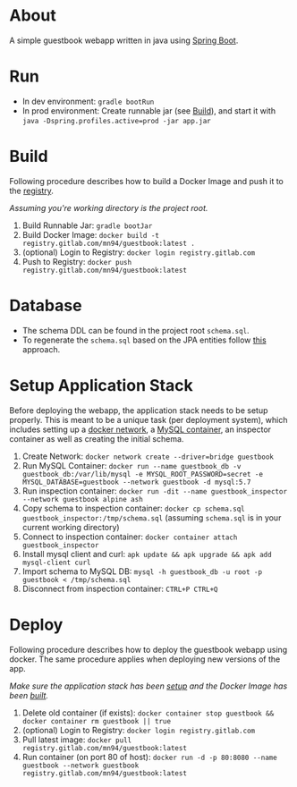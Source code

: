 # About

A simple guestbook webapp written in java using [Spring Boot](https://spring.io/projects/spring-boot).

# Run

* In dev environment: `gradle bootRun`
* In prod environment: Create runnable jar (see [Build](#Build)), and start it with `java -Dspring.profiles.active=prod -jar app.jar`

# Build

Following procedure describes how to build a Docker Image and push it to the [registry](https://gitlab.com/mn94/guestbook/container_registry).

*Assuming you're working directory is the project root.*

1. Build Runnable Jar: `gradle bootJar`
2. Build Docker Image: `docker build -t registry.gitlab.com/mn94/guestbook:latest .`
3. (optional) Login to Registry: `docker login registry.gitlab.com`
4. Push to Registry: `docker push registry.gitlab.com/mn94/guestbook:latest`

# Database

* The schema DDL can be found in the project root `schema.sql`.
* To regenerate the `schema.sql` based on the JPA entities follow [this](https://stackoverflow.com/questions/36966337/how-to-generate-a-ddl-creation-script-with-a-modern-spring-boot-data-jpa-and-h) approach.

# Setup Application Stack

Before deploying the webapp, the application stack needs to be setup properly. This is meant to be a unique task (per deployment system), which includes setting up a [docker network](https://docs.docker.com/network/), a [MySQL container](https://hub.docker.com/_/mysql), an inspector container as well as creating the initial schema.

1. Create Network: `docker network create --driver=bridge guestbook`
2. Run MySQL Container: `docker run --name guestbook_db -v guestbook_db:/var/lib/mysql -e MYSQL_ROOT_PASSWORD=secret -e MYSQL_DATABASE=guestbook --network guestbook -d mysql:5.7`
3. Run inspection container: `docker run -dit --name guestbook_inspector --network guestbook alpine ash`
4. Copy schema to inspection container: `docker cp schema.sql guestbook_inspector:/tmp/schema.sql` (assuming `schema.sql` is in your current working directory)
5. Connect to inspection container: `docker container attach guestbook_inspector`
6. Install mysql client and curl: `apk update && apk upgrade && apk add mysql-client curl`
7. Import schema to MySQL DB: `mysql -h guestbook_db -u root -p guestbook < /tmp/schema.sql`
8. Disconnect from inspection container: `CTRL+P CTRL+Q`

# Deploy

Following procedure describes how to deploy the guestbook webapp using docker. The same procedure applies when deploying new versions of the app. 

*Make sure the application stack has been [setup](#setup-application-stack) and the Docker Image has been [built](#Build).*

1. Delete old container (if exists): `docker container stop guestbook && docker container rm guestbook || true`
2. (optional) Login to Registry: `docker login registry.gitlab.com`
3. Pull latest image: `docker pull registry.gitlab.com/mn94/guestbook:latest`
4. Run container (on port 80 of host): `docker run -d -p 80:8080 --name guestbook --network guestbook registry.gitlab.com/mn94/guestbook:latest`